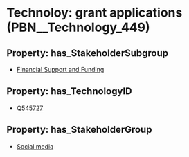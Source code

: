 # Technoloy: __grant applications__ (PBN__Technology_449)

## Property: has_StakeholderSubgroup

* [Financial Support and Funding](PBN__TechSubgroup_35)

## Property: has_TechnologyID

* [Q545727](Q545727)

## Property: has_StakeholderGroup

* [Social media](PBN__TechGroup_1)

